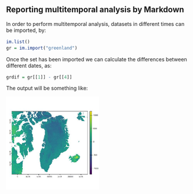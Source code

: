 ## Reporting multitemporal analysis by Markdown

In order to perform multitemporal analysis, datasets in different times can be imported, by:

```r
im.list()
gr = im.import("greenland")
```

Once the set has been imported we can calculate the differences between different dates, as:

```r
grdif = gr[[1]] - gr[[4]]
```

The output will be something like:

<img src="../Pics/difgreen.jpeg" width=50% />
